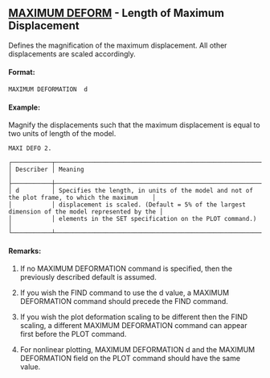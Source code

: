 ## [MAXIMUM DEFORM](https://help.hexagonmi.com/bundle/MSC_Nastran_2022.4/page/Nastran_Combined_Book/qrg/casecontrol4b/TOC.MAXIMUM.DEFORM.xhtml) - Length of Maximum Displacement

Defines the magnification of the maximum displacement. All other displacements are scaled accordingly.

#### Format:

```nastran
MAXIMUM DEFORMATION  d
```

#### Example:

Magnify the displacements such that the maximum displacement is equal to two units of length of the model.

```nastran
MAXI DEFO 2.
```

```text
┌───────────┬────────────────────────────────────────────────────────────────────────────────────────────────┐
│ Describer │ Meaning                                                                                        │
├───────────┼────────────────────────────────────────────────────────────────────────────────────────────────┤
│ d         │ Specifies the length, in units of the model and not of the plot frame, to which the maximum    │
│           │ displacement is scaled. (Default = 5% of the largest dimension of the model represented by the │
│           │ elements in the SET specification on the PLOT command.)                                        │
└───────────┴────────────────────────────────────────────────────────────────────────────────────────────────┘
```

#### Remarks:

1. If no MAXIMUM DEFORMATION command is specified, then the previously described default is assumed.

2. If you wish the FIND command to use the d value, a MAXIMUM DEFORMATION command should precede the FIND command.

3. If you wish the plot deformation scaling to be different then the FIND scaling, a different MAXIMUM DEFORMATION command can appear first before the PLOT command.

4. For nonlinear plotting, MAXIMUM DEFORMATION d and the MAXIMUM DEFORMATION field on the PLOT command should have the same value.

